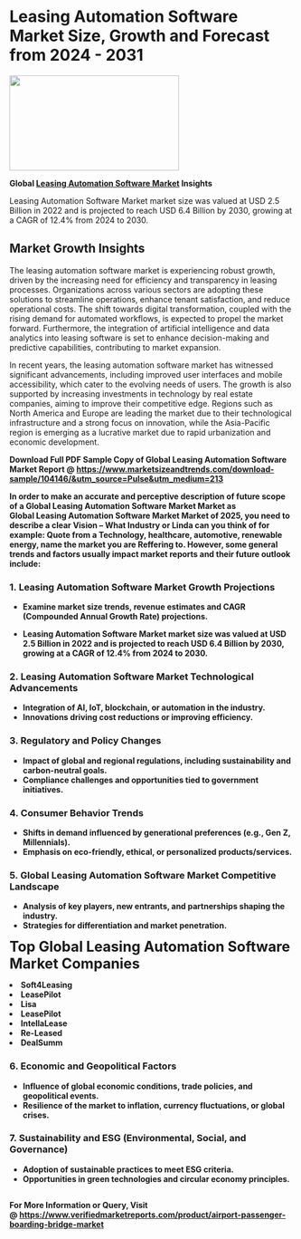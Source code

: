 <H1>Leasing Automation Software Market Size, Growth and Forecast from 2024 - 2031</H1><img class="aligncenter size-medium wp-image-584254" src="https://thirdeyenews.in/wp-content/uploads/2024/09/Global-Market-Research-300x168.jpeg" alt="" width="300" height="168" /><p><strong>Global&nbsp;<a href="https://www.marketsizeandtrends.com/download-sample/104146/&amp;utm_source=Pulse&amp;utm_medium=213">Leasing Automation Software Market</a> Insights</strong></p><p>Leasing Automation Software Market market size was valued at USD 2.5 Billion in 2022 and is projected to reach USD 6.4 Billion by 2030, growing at a CAGR of 12.4% from 2024 to 2030.</p><p><h2>Market Growth Insights</h2> <p>The leasing automation software market is experiencing robust growth, driven by the increasing need for efficiency and transparency in leasing processes. Organizations across various sectors are adopting these solutions to streamline operations, enhance tenant satisfaction, and reduce operational costs. The shift towards digital transformation, coupled with the rising demand for automated workflows, is expected to propel the market forward. Furthermore, the integration of artificial intelligence and data analytics into leasing software is set to enhance decision-making and predictive capabilities, contributing to market expansion.</p> <p><strong></strong></p> <p>In recent years, the leasing automation software market has witnessed significant advancements, including improved user interfaces and mobile accessibility, which cater to the evolving needs of users. The growth is also supported by increasing investments in technology by real estate companies, aiming to improve their competitive edge. Regions such as North America and Europe are leading the market due to their technological infrastructure and a strong focus on innovation, while the Asia-Pacific region is emerging as a lucrative market due to rapid urbanization and economic development.</p> <p><strong></p><p><span class=""><strong>Download Full PDF Sample Copy of Global Leasing Automation Software Market Report</strong> @ <a href="https://www.marketsizeandtrends.com/download-sample/104146/&amp;utm_source=Pulse&amp;utm_medium=213" target="_blank">https://www.marketsizeandtrends.com/download-sample/104146/&amp;utm_source=Pulse&amp;utm_medium=213</a></span></p><p>In order to make an accurate and perceptive description of future scope of a Global&nbsp;Leasing Automation Software Market Market as Global&nbsp;Leasing Automation Software Market Market of 2025, you need to describe a clear Vision &ndash; What Industry or Linda can you think of for example: Quote from a Technology, healthcare, automotive, renewable energy, name the market you are Reffering to. However, some general trends and factors usually impact market reports and their future outlook include:</p><h3>1.&nbsp;<strong>Leasing Automation Software Market Growth Projections</strong></h3><ul><li>Examine market size trends, revenue estimates and CAGR (Compounded Annual Growth Rate) projections.</li><li><p>Leasing Automation Software Market market size was valued at USD 2.5 Billion in 2022 and is projected to reach USD 6.4 Billion by 2030, growing at a CAGR of 12.4% from 2024 to 2030.</p></li></ul><h3>2.&nbsp;<strong>Leasing Automation Software Market Technological Advancements</strong></h3><ul><li>Integration of AI, IoT, blockchain, or automation in the industry.</li><li>Innovations driving cost reductions or improving efficiency.</li></ul><h3>3.&nbsp;<strong>Regulatory and Policy Changes</strong></h3><ul><li>Impact of global and regional regulations, including sustainability and carbon-neutral goals.</li><li>Compliance challenges and opportunities tied to government initiatives.</li></ul><h3>4.&nbsp;<strong>Consumer Behavior Trends</strong></h3><ul><li>Shifts in demand influenced by generational preferences (e.g., Gen Z, Millennials).</li><li>Emphasis on eco-friendly, ethical, or personalized products/services.</li></ul><h3>5.&nbsp;<strong>Global Leasing Automation Software Market Competitive Landscape</strong></h3><ul><li>Analysis of key players, new entrants, and partnerships shaping the industry.</li><li>Strategies for differentiation and market penetration.</li></ul><p data-pm-slice="1 1 []"><span style="color: inherit; font-family: inherit; font-size: 25px;">Top Global Leasing Automation Software Market Companies</span></p><div class="" data-test-id=""><p><li>Soft4Leasing</li><li> LeasePilot</li><li> Lisa</li><li> LeasePilot</li><li> IntellaLease</li><li> Re-Leased</li><li> DealSumm</li></p></div><h3>6.&nbsp;<strong>Economic and Geopolitical Factors</strong></h3><ul><li>Influence of global economic conditions, trade policies, and geopolitical events.</li><li>Resilience of the market to inflation, currency fluctuations, or global crises.</li></ul><h3>7.&nbsp;<strong>Sustainability and ESG (Environmental, Social, and Governance)</strong></h3><ul><li>Adoption of sustainable practices to meet ESG criteria.</li><li>Opportunities in green technologies and circular economy principles.</li></ul><h2><strong style="font-size: 14px;">For More Information or Query, Visit @&nbsp;</strong><a style="background-color: #ffffff; font-size: 14px;" href="https://www.marketsizeandtrends.com/report/leasing-automation-software-market/" target="_blank">https://www.verifiedmarketreports.com/product/airport-passenger-boarding-bridge-market</a></h2>
